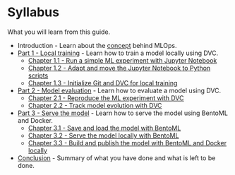 # Syllabus

What you will learn from this guide.

- Introduction - Learn about the [concept](./concept.md) behind MLOps.
- [Part 1 - Local training](./part-1-local-training/introduction.md) -
  Learn how to train a model locally using DVC.
    - [Chapter 1.1 - Run a simple ML experiment with Jupyter Notebook](./part-1-local-training/chapter-11-run-a-simple-ml-experiment-with-jupyter-notebook.md)
    - [Chapter 1.2 - Adapt and move the Jupyter Notebook to Python scripts](./part-1-local-training/chapter-12-adapt-and-move-the-jupyter-notebook-to-python-scripts.md)
    - [Chapter 1.3 - Initialize Git and DVC for local training](./part-1-local-training/chapter-13-initialize-git-and-dvc-for-local-training.md)
- [Part 2 - Model evaluation](./part-2-model-evaluation/introduction.md) -
  Learn how to evaluate a model using DVC.
    - [Chapter 2.1 - Reproduce the ML experiment with DVC](./part-2-model-evaluation/chapter-21-reproduce-the-ml-experiment-with-dvc.md)
    - [Chapter 2.2 - Track model evolution with DVC](./part-2-model-evaluation/chapter-22-track-model-evolution-with-dvc.md)
- [Part 3 - Serve the model](./part-3-serve-and-deploy-the-model/introduction.md) -
  Learn how to serve the model using BentoML and Docker.
    - [Chapter 3.1 - Save and load the model with BentoML](./part-3-serve-and-deploy-the-model/chapter-31-save-and-load-the-model-with-bentoml.md)
    - [Chapter 3.2 - Serve the model locally with BentoML](./part-3-serve-and-deploy-the-model/chapter-32-serve-the-model-locally-with-bentoml.md)
    - [Chapter 3.3 - Build and publish the model with BentoML and Docker locally](./part-3-serve-and-deploy-the-model/chapter-33-build-and-publish-the-model-with-bentoml-and-docker-locally.md)
- [Conclusion](./conclusion.md) - Summary of what you have done and what is left
  to be done.
